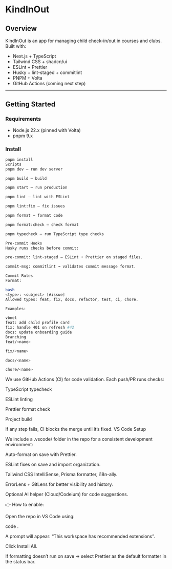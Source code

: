 # KindInOut

## Overview

KindInOut is an app for managing child check-in/out in courses and clubs. Built with:

- Next.js + TypeScript
- Tailwind CSS + shadcn/ui
- ESLint + Prettier
- Husky + lint-staged + commitlint
- PNPM + Volta
- GitHub Actions (coming next step)

---

## Getting Started

### Requirements

- Node.js 22.x (pinned with Volta)
- pnpm 9.x

### Install

```bash
pnpm install
Scripts
pnpm dev — run dev server

pnpm build — build

pnpm start — run production

pnpm lint — lint with ESLint

pnpm lint:fix — fix issues

pnpm format — format code

pnpm format:check — check format

pnpm typecheck — run TypeScript type checks

Pre-commit Hooks
Husky runs checks before commit:

pre-commit: lint-staged → ESLint + Prettier on staged files.

commit-msg: commitlint → validates commit message format.

Commit Rules
Format:

bash
<type>: <subject> [#issue]
Allowed types: feat, fix, docs, refactor, test, ci, chore.

Examples:

vbnet
feat: add child profile card
fix: handle 401 on refresh #42
docs: update onboarding guide
Branching
feat/<name>

fix/<name>

docs/<name>

chore/<name>
```

We use GitHub Actions (CI) for code validation.
Each push/PR runs checks:

TypeScript typecheck

ESLint linting

Prettier format check

Project build

If any step fails, CI blocks the merge until it’s fixed.
VS Code Setup

We include a .vscode/ folder in the repo for a consistent development environment:

Auto-format on save with Prettier.

ESLint fixes on save and import organization.

Tailwind CSS IntelliSense, Prisma formatter, i18n-ally.

ErrorLens + GitLens for better visibility and history.

Optional AI helper (Cloud/Codeium) for code suggestions.

👉 How to enable:

Open the repo in VS Code using:

code .

A prompt will appear: “This workspace has recommended extensions”.

Click Install All.

If formatting doesn’t run on save → select Prettier as the default formatter in the status bar.

